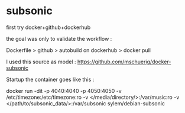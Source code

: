 # subsonic

first try docker+github+dockerhub

the goal was only to validate the workflow :

Dockerfile > github > autobuild on dockerhub > docker pull

I used this source as model : https://github.com/mschuerig/docker-subsonic

Startup the container goes like this :

docker run -dit -p 4040:4040 -p 4050:4050 -v /etc/timezone:/etc/timezone:ro -v </media/directory/>:/var/music:ro -v </path/to/subsonic_data/>:/var/subsonic sylem/debian-subsonic




